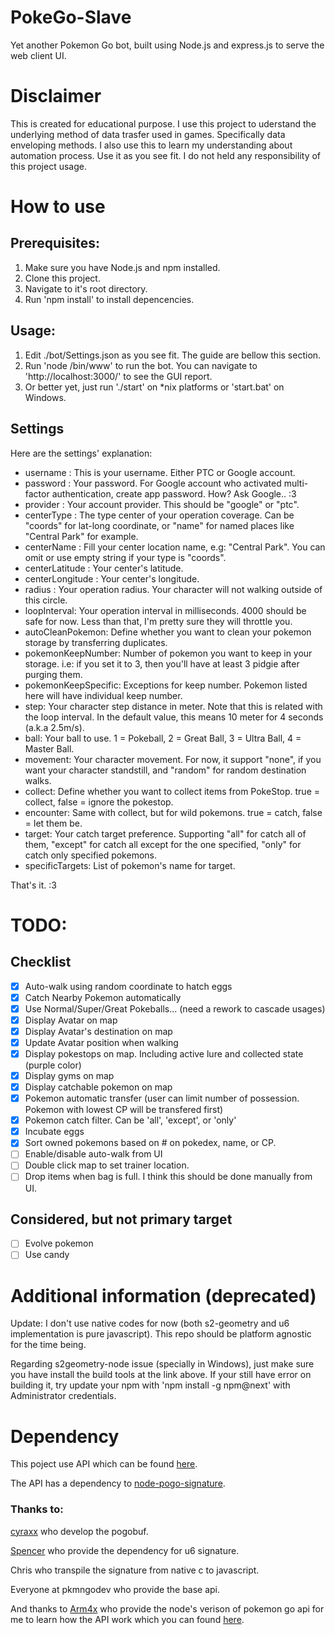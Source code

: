 # PokeGo-Slave
Yet another Pokemon Go bot, built using Node.js and express.js to serve the web client UI.

# Disclaimer
This is created for educational purpose. I use this project to uderstand the underlying method of data trasfer used in games. Specifically data enveloping methods.
I also use this to learn my understanding about automation process.
Use it as you see fit. I do not held any responsibility of this project usage.

# How to use
## Prerequisites:
1. Make sure you have Node.js and npm installed.
2. Clone this project.
3. Navigate to it's root directory.
4. Run 'npm install' to install depencencies.

## Usage:
1. Edit ./bot/Settings.json as you see fit. The guide are bellow this section. 
2. Run 'node /bin/www' to run the bot. You can navigate to 'http://localhost:3000/' to see the GUI report.
3. Or better yet, just run './start' on *nix platforms or 'start.bat' on Windows.

## Settings
Here are the settings' explanation:
- username : This is your username. Either PTC or Google account.
- password : Your password. For Google account who activated multi-factor authentication, create app password. How? Ask Google.. :3
- provider : Your account provider. This should be "google" or "ptc".
- centerType : The type center of your operation coverage. Can be "coords" for lat-long coordinate, or "name" for named places like "Central Park" for example.
- centerName : Fill your center location name, e.g: "Central Park". You can omit or use empty string if your type is "coords".
- centerLatitude : Your center's latitude.
- centerLongitude : Your center's longitude.
- radius : Your operation radius. Your character will not walking outside of this circle.
- loopInterval: Your operation interval in milliseconds. 4000 should be safe for now. Less than that, I'm pretty sure they will throttle you.
- autoCleanPokemon: Define whether you want to clean your pokemon storage by transferring duplicates.
- pokemonKeepNumber: Number of pokemon you want to keep in your storage. i.e: if you set it to 3, then you'll have at least 3 pidgie after purging them.
- pokemonKeepSpecific: Exceptions for keep number. Pokemon listed here will have individual keep number.
- step: Your character step distance in meter. Note that this is related with the loop interval. In the default value, this means 10 meter for 4 seconds (a.k.a 2.5m/s).
- ball: Your ball to use. 1 = Pokeball, 2 = Great Ball, 3 = Ultra Ball, 4 = Master Ball.
- movement: Your character movement. For now, it support "none", if you want your character standstill, and "random" for random destination walks.
- collect: Define whether you want to collect items from PokeStop. true = collect, false = ignore the pokestop.
- encounter: Same with collect, but for wild pokemons. true = catch, false = let them be.
- target: Your catch target preference. Supporting "all" for catch all of them, "except" for catch all except for the one specified, "only" for catch only specified pokemons.
- specificTargets: List of pokemon's name for target.

That's it. :3

# TODO:
## Checklist
- [X] Auto-walk using random coordinate to hatch eggs
- [X] Catch Nearby Pokemon automatically
- [X] Use Normal/Super/Great Pokeballs... (need a rework to cascade usages)
- [X] Display Avatar on map
- [X] Display Avatar's destination on map
- [X] Update Avatar position when walking
- [X] Display pokestops on map. Including active lure and collected state (purple color)
- [X] Display gyms on map
- [X] Display catchable pokemon on map
- [X] Pokemon automatic transfer (user can limit number of possession. Pokemon with lowest CP will be transfered first)
- [X] Pokemon catch filter. Can be 'all', 'except', or 'only'
- [X] Incubate eggs
- [X] Sort owned pokemons based on # on pokedex, name, or CP.
- [ ] Enable/disable auto-walk from UI
- [ ] Double click map to set trainer location.
- [ ] Drop items when bag is full. I think this should be done manually from UI.

## Considered, but not primary target
- [ ] Evolve pokemon
- [ ] Use candy

# Additional information (deprecated)
Update: I don't use native codes for now (both s2-geometry and u6 implementation is pure javascript). This repo should be platform agnostic for the time being.

Regarding s2geometry-node issue (specially in Windows), just make sure you have install the build tools at the link above. 
If your still have error on building it, try update your npm with 'npm install -g npm@next' with Administrator credentials.

# Dependency
This poject use API which can be found [here](https://github.com/cyraxx/pogobuf).

The API has a dependency to [node-pogo-signature](https://github.com/SpencerSharkey/node-pogo-signature).

### Thanks to:
[cyraxx](https://github.com/cyraxx) who develop the pogobuf.

[Spencer](https://github.com/SpencerSharkey) who provide the dependency for u6 signature.

Chris who transpile the signature from native c to javascript.

Everyone at pkmngodev who provide the base api.

And thanks to [Arm4x](https://github.com/Armax) who provide the node's verison of pokemon go api for me to learn how the API work which you can found [here](https://github.com/Armax/Pokemon-GO-node-api).

